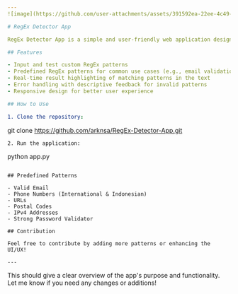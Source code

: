 ```yaml
---
![image](https://github.com/user-attachments/assets/391592ea-22ee-4c49-8c5e-1fe84cb877ae)

# RegEx Detector App

RegEx Detector App is a simple and user-friendly web application designed to help users explore and test regular expressions (RegEx) in real-time. With an intuitive interface, users can input their own text and choose or define their own RegEx patterns to see matches highlighted in the text. You can acces this web on https://bit.ly/regex-detector-app

## Features

- Input and test custom RegEx patterns
- Predefined RegEx patterns for common use cases (e.g., email validation, phone numbers, etc.)
- Real-time result highlighting of matching patterns in the text
- Error handling with descriptive feedback for invalid patterns
- Responsive design for better user experience

## How to Use

1. Clone the repository:
   ```
   git clone https://github.com/arknsa/RegEx-Detector-App.git
   ```
2. Run the application:
   ```
   python app.py
   ```

## Predefined Patterns

- Valid Email
- Phone Numbers (International & Indonesian)
- URLs
- Postal Codes
- IPv4 Addresses
- Strong Password Validator

## Contribution

Feel free to contribute by adding more patterns or enhancing the UI/UX!

---
```


This should give a clear overview of the app's purpose and functionality. Let me know if you need any changes or additions!
